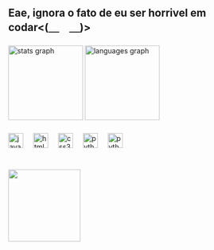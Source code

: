 <h2 align="left">Eae, ignora o fato de  eu ser horrivel em codar<(＿　＿)></h2>

###

<div align="left">
  <img src="https://github-readme-stats.vercel.app/api?username=patinhokkjj&hide_title=false&hide_rank=false&show_icons=true&include_all_commits=true&&disable_animations=false&theme=radical&locale=en&hide_border=false&order=2" height="150" alt="stats graph"  />
  <img src="https://github-readme-stats.vercel.app/api/top-langs?username=patinhokkjj&locale=en&hide_title=false&layout=compact&card_width=320&langs_count=5&theme=radical&hide_border=false&order=2" height="150" alt="languages graph"  />
</div>

###

<div align="left">
  <img src="https://cdn.jsdelivr.net/gh/devicons/devicon/icons/javascript/javascript-original.svg" height="30" alt="javascript logo"  />
  <img width="12" />
  <img src="https://cdn.jsdelivr.net/gh/devicons/devicon/icons/html5/html5-original.svg" height="30" alt="html5 logo"  />
  <img width="12" />
  <img src="https://cdn.jsdelivr.net/gh/devicons/devicon/icons/css3/css3-original.svg" height="30" alt="css3 logo"  />
  <img width="12" />
  <img src="https://cdn.jsdelivr.net/gh/devicons/devicon/icons/python/python-original.svg" height="30" alt="python logo"  />
  <img width="12" />
  <img src="https://cdn.jsdelivr.net/gh/devicons/devicon/icons/vscode/vscode-original.svg" height="30" alt="python logo"  />
</div>

###

<br clear="both">

<img align="left" height="145" src="https://i.pinimg.com/originals/04/49/3d/04493d22f2e57411456a7f0e2854311f.gif"  />

###
